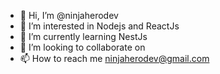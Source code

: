 - 👋 Hi, I’m @ninjaherodev
- 👀 I’m interested in Nodejs and ReactJs
- 🌱 I’m currently learning NestJs
- 💞️ I’m looking to collaborate on 
- 📫 How to reach me ninjaherodev@gmail.com


<!---
ninjaherodev/ninjaherodev is a ✨ special ✨ repository because its `README.md` (this file) appears on your GitHub profile.
You can click the Preview link to take a look at your changes.
--->
